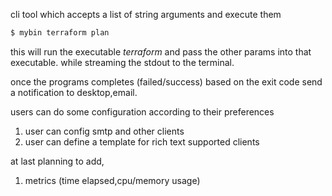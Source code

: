 cli tool which accepts a list of string arguments and execute them

```bash
$ mybin terraform plan

```

this will run the executable _terraform_ and pass the other params into that executable. while streaming the stdout to the terminal.

once the programs completes (failed/success) based on the exit code send a notification to desktop,email.



users can do some configuration according to their preferences

1. user can config smtp and other clients
2. user can define a template for rich text supported clients




at last planning to add,
1. metrics (time elapsed,cpu/memory usage)
